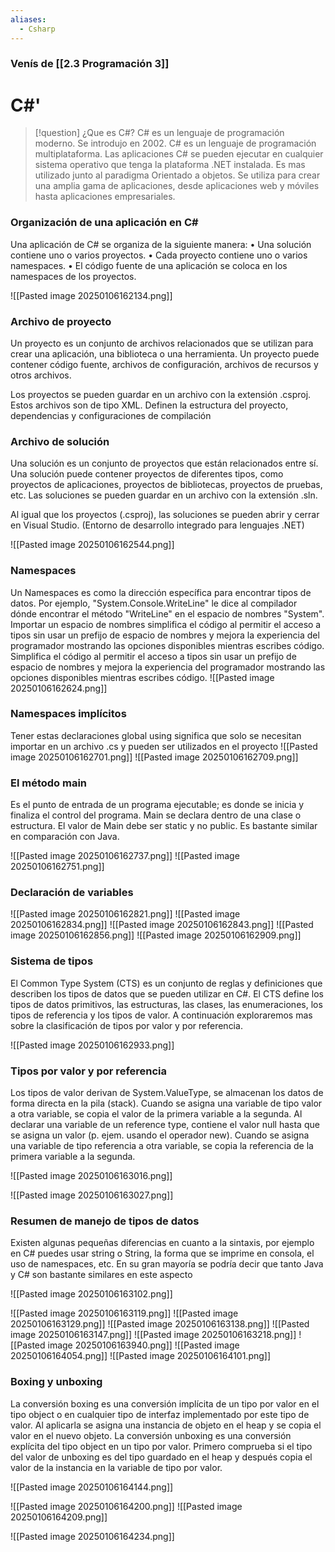 ```yaml
---
aliases:
  - Csharp
---
```

### Venís de [[2.3 Programación 3]]

# C#'

> [!question] ¿Que es C#?
> C# es un lenguaje de programación moderno. Se introdujo en 2002. C# es un lenguaje de programación multiplataforma.  Las aplicaciones C# se pueden ejecutar en cualquier sistema operativo que tenga la plataforma .NET instalada. Es mas utilizado junto al paradigma Orientado a objetos. Se utiliza para crear una amplia gama de aplicaciones, desde aplicaciones web y móviles hasta aplicaciones empresariales.

### Organización de una aplicación en C#
Una aplicación de C# se organiza de la siguiente manera: • Una solución contiene uno o varios proyectos. • Cada proyecto contiene uno o varios namespaces. • El código fuente de una aplicación se coloca en los namespaces de los proyectos.

![[Pasted image 20250106162134.png]]
### Archivo de proyecto

Un proyecto es un conjunto de archivos relacionados que se utilizan para crear una aplicación, una biblioteca o una herramienta. 
Un proyecto puede contener código fuente, archivos de configuración, archivos de recursos y otros archivos.

Los proyectos se pueden guardar en un archivo con la extensión .csproj.  Estos archivos son de tipo XML. Definen la estructura del proyecto, dependencias y configuraciones de compilación

### Archivo de solución

Una solución es un conjunto de proyectos que están relacionados entre sí. Una solución puede contener proyectos de diferentes tipos, como proyectos de aplicaciones, proyectos de bibliotecas, proyectos de pruebas, etc. 
Las soluciones se pueden guardar en un archivo con la extensión .sln.

Al igual que los proyectos (.csproj), las soluciones se pueden abrir y cerrar en Visual Studio. (Entorno de desarrollo integrado para lenguajes .NET)

![[Pasted image 20250106162544.png]]

### Namespaces

Un Namespaces es como la dirección específica para encontrar tipos de datos. Por ejemplo, "System.Console.WriteLine" le dice al compilador dónde encontrar el método "WriteLine" en el espacio de nombres "System". Importar un espacio de nombres simplifica el código al permitir el acceso a tipos sin usar un prefijo de espacio de nombres y mejora la experiencia del programador mostrando las opciones disponibles mientras escribes código.
Simplifica el código al permitir el acceso a tipos sin usar un prefijo de espacio de nombres y mejora la experiencia del programador mostrando las opciones disponibles mientras escribes código.
![[Pasted image 20250106162624.png]]

### Namespaces implícitos 
Tener estas declaraciones global using significa que solo se necesitan importar en un archivo .cs y pueden ser utilizados en el proyecto
![[Pasted image 20250106162701.png]]
![[Pasted image 20250106162709.png]]

### El método main
Es el punto de entrada de un programa ejecutable; es donde se inicia y finaliza el control del programa. Main se declara dentro de una clase o estructura. El valor de Main debe ser static y no public. Es bastante similar en comparación con Java.

![[Pasted image 20250106162737.png]]
![[Pasted image 20250106162751.png]]

### Declaración de variables
![[Pasted image 20250106162821.png]]
![[Pasted image 20250106162834.png]]
![[Pasted image 20250106162843.png]]
![[Pasted image 20250106162856.png]]
![[Pasted image 20250106162909.png]]

### Sistema de tipos
El Common Type System (CTS) es un conjunto de reglas y definiciones que describen los tipos de datos que se pueden utilizar en C#. El CTS define los tipos de datos primitivos, las estructuras, las clases, las enumeraciones, los tipos de referencia y los tipos de valor. A continuación exploraremos mas sobre la clasificación de tipos por valor y por referencia.

![[Pasted image 20250106162933.png]]

### Tipos por valor y por referencia 
Los tipos de valor derivan de System.ValueType, se almacenan los datos de forma directa en la pila (stack). Cuando se asigna una variable de tipo valor a otra variable, se copia el valor de la primera variable a la segunda. Al declarar una variable de un reference type, contiene el valor null hasta que se asigna un valor (p. ejem. usando el operador new). Cuando se asigna una variable de tipo referencia a otra variable, se copia la referencia de la primera variable a la segunda.

![[Pasted image 20250106163016.png]]

![[Pasted image 20250106163027.png]]

### Resumen de manejo de tipos de datos
Existen algunas pequeñas diferencias en cuanto a la sintaxis, por ejemplo en C# puedes usar string o String, la forma que se imprime en consola, el uso de namespaces, etc. En su gran mayoría se podría decir que tanto Java y C# son bastante similares en este aspecto

![[Pasted image 20250106163102.png]]

![[Pasted image 20250106163119.png]]
![[Pasted image 20250106163129.png]]
![[Pasted image 20250106163138.png]]
![[Pasted image 20250106163147.png]]
![[Pasted image 20250106163218.png]]
![[Pasted image 20250106163940.png]]
![[Pasted image 20250106164054.png]]
![[Pasted image 20250106164101.png]]

### Boxing y unboxing
La conversión boxing es una conversión implícita de un tipo por valor en el tipo object o en cualquier tipo de interfaz implementado por este tipo de valor. Al aplicarla se asigna una instancia de objeto en el heap y se copia el valor en el nuevo objeto. La conversión unboxing es una conversión explícita del tipo object en un tipo por valor. Primero comprueba si el tipo del valor de unboxing es del tipo guardado en el heap y después copia el valor de la instancia en la variable de tipo por valor.

![[Pasted image 20250106164144.png]]

![[Pasted image 20250106164200.png]]
![[Pasted image 20250106164209.png]]

![[Pasted image 20250106164234.png]]

